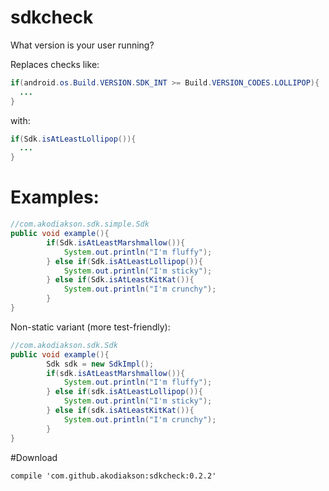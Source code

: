 # sdkcheck
What version is your user running?

Replaces checks like: 

```java
if(android.os.Build.VERSION.SDK_INT >= Build.VERSION_CODES.LOLLIPOP){
  ...
}
```

with:

```java
if(Sdk.isAtLeastLollipop()){
  ...
}
```

# Examples:

```java
//com.akodiakson.sdk.simple.Sdk
public void example(){
        if(Sdk.isAtLeastMarshmallow()){
            System.out.println("I'm fluffy");
        } else if(Sdk.isAtLeastLollipop()){
            System.out.println("I'm sticky");
        } else if(Sdk.isAtLeastKitKat()){
            System.out.println("I'm crunchy");
        }
}
```

Non-static variant (more test-friendly):
```java
//com.akodiakson.sdk.Sdk
public void example(){
        Sdk sdk = new SdkImpl();
        if(sdk.isAtLeastMarshmallow()){
            System.out.println("I'm fluffy");
        } else if(sdk.isAtLeastLollipop()){
            System.out.println("I'm sticky");
        } else if(sdk.isAtLeastKitKat()){
            System.out.println("I'm crunchy");
        }
}
```

#Download

```
compile 'com.github.akodiakson:sdkcheck:0.2.2'
```
